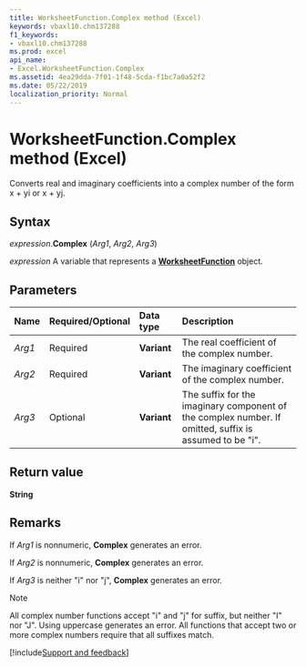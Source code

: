 ```yaml
---
title: WorksheetFunction.Complex method (Excel)
keywords: vbaxl10.chm137288
f1_keywords:
- vbaxl10.chm137288
ms.prod: excel
api_name:
- Excel.WorksheetFunction.Complex
ms.assetid: 4ea29dda-7f01-1f48-5cda-f1bc7a0a52f2
ms.date: 05/22/2019
localization_priority: Normal
---
```



# WorksheetFunction.Complex method (Excel)

Converts real and imaginary coefficients into a complex number of the form x + yi or x + yj.


## Syntax

_expression_.**Complex** (_Arg1_, _Arg2_, _Arg3_)

_expression_ A variable that represents a **[WorksheetFunction](Excel.WorksheetFunction.md)** object.


## Parameters

|Name|Required/Optional|Data type|Description|
|:-----|:-----|:-----|:-----|
| _Arg1_|Required| **Variant**|The real coefficient of the complex number.|
| _Arg2_|Required| **Variant**|The imaginary coefficient of the complex number.|
| _Arg3_|Optional| **Variant**|The suffix for the imaginary component of the complex number. If omitted, suffix is assumed to be "i".|

## Return value

**String**


## Remarks

If _Arg1_ is nonnumeric, **Complex** generates an error.
    
If _Arg2_ is nonnumeric, **Complex** generates an error.
    
If _Arg3_ is neither "i" nor "j", **Complex** generates an error.
    
> [!NOTE] 
> All complex number functions accept "i" and "j" for suffix, but neither "I" nor "J". Using uppercase generates an error. All functions that accept two or more complex numbers require that all suffixes match.




[!include[Support and feedback](~/includes/feedback-boilerplate.md)]